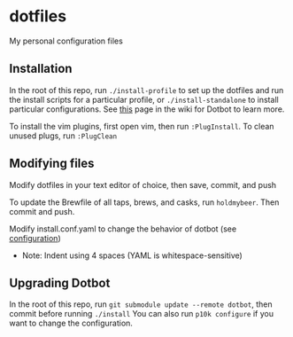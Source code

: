 # dotfiles

My personal configuration files

## Installation
In the root of this repo, run `./install-profile` to set up the dotfiles and run the install scripts for a particular profile,
or `./install-standalone` to install particular configurations. See
[this](https://github.com/anishathalye/dotbot/wiki/Tips-and-Tricks) page in the
wiki for Dotbot to learn more.

To install the vim plugins, first open vim, then run `:PlugInstall`. To clean unused plugs, run `:PlugClean`

## Modifying files
Modify dotfiles in your text editor of choice, then save, commit, and push

To update the Brewfile of all taps, brews, and casks, run `holdmybeer`. Then commit and push.

Modify install.conf.yaml to change the behavior of dotbot (see [configuration](https://github.com/anishathalye/dotbot#Configuration))
- Note: Indent using 4 spaces (YAML is whitespace-sensitive)

## Upgrading Dotbot
In the root of this repo, run `git submodule update --remote dotbot`, then commit before running `./install`
You can also run `p10k configure` if you want to change the configuration.
